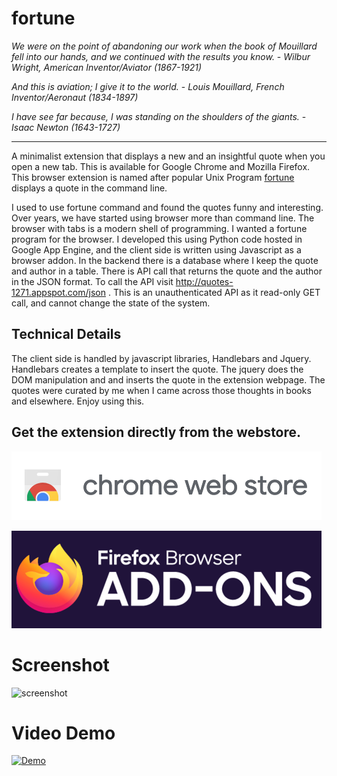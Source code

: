 # fortune

_We were on the point of abandoning our work when the book of Mouillard fell into our hands, and we continued with the results you know._ - _Wilbur Wright, American Inventor/Aviator (1867-1921)_

_And this is aviation; I give it to the world._  - _Louis Mouillard, French Inventor/Aeronaut (1834-1897)_

_I have see far because, I was standing on the shoulders of the giants._  - _Isaac Newton (1643-1727)_

---- 

A minimalist extension that displays a new and an insightful quote when you open
a new tab. This is available for Google Chrome and Mozilla Firefox.  This
browser extension is named after popular Unix Program
[fortune](https://en.wikipedia.org/wiki/Fortune_(Unix)) displays a quote in the
command line.

I used to use fortune command and found the quotes funny and interesting. Over
years, we have started using browser more than command line. The browser with
tabs is a modern shell of programming. I wanted a fortune program for the
browser.  I developed this using Python code hosted in Google App Engine, and
the client side is written using Javascript as a browser addon. In the backend
there is a database where I keep the quote and author in a table. There is API
call that returns the quote and the author in the JSON format. To call the API
visit http://quotes-1271.appspot.com/json . This is an unauthenticated API as it
read-only GET call, and cannot change the state of the system.

## Technical Details

The client side is handled by javascript libraries, Handlebars and Jquery.
Handlebars creates a template to insert the quote.  The jquery does the DOM
manipulation and and inserts the quote in the extension webpage. The quotes were
curated by me when I came across those thoughts in books and elsewhere. 
Enjoy using this.

## Get the extension directly from the webstore.

[![Google Chrome Extension](assets/promotional/chrome-web-store.png)](https://chrome.google.com/webstore/detail/fortune/kmcoofcbagjmlfbkoopfohngcnfnaakb)

[![Firefox Addons](assets/promotional/firefox-addon.png)](https://addons.mozilla.org/en-US/firefox/addon/fortune-browser-extension/)


# Screenshot

![screenshot](https://i.imgur.com/qLlqW7t.png)

# Video Demo

[![Demo](http://img.youtube.com/vi/3S8b3eROxUY/0.jpg)](http://www.youtube.com/watch?v=3S8b3eROxUY "Demo")